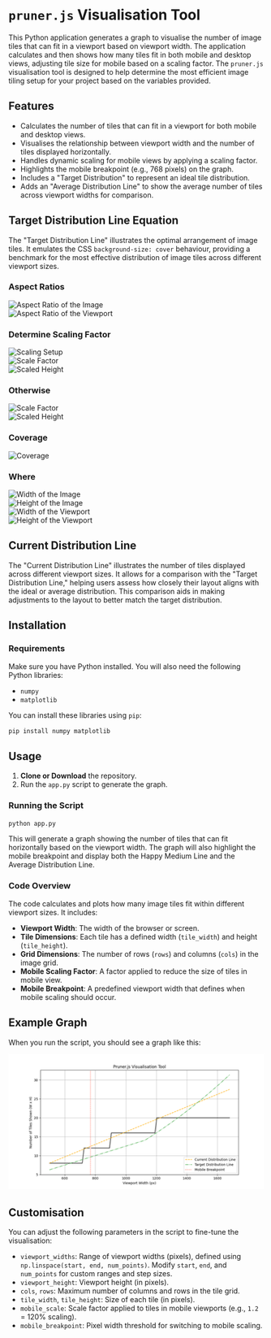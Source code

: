 # `pruner.js` Visualisation Tool

This Python application generates a graph to visualise the number of image tiles that can fit in a viewport based on viewport width. The application calculates and then shows how many tiles fit in both mobile and desktop views, adjusting tile size for mobile based on a scaling factor. The `pruner.js` visualisation tool is designed to help determine the most efficient image tiling setup for your project based on the variables provided.

## Features

- Calculates the number of tiles that can fit in a viewport for both mobile and desktop views.
- Visualises the relationship between viewport width and the number of tiles displayed horizontally.
- Handles dynamic scaling for mobile views by applying a scaling factor.
- Highlights the mobile breakpoint (e.g., 768 pixels) on the graph.
- Includes a "Target Distribution" to represent an ideal tile distribution.
- Adds an "Average Distribution Line" to show the average number of tiles across viewport widths for comparison.

## Target Distribution Line Equation

The "Target Distribution Line" illustrates the optimal arrangement of image tiles. It emulates the CSS `background-size: cover` behaviour, providing a benchmark for the most effective distribution of image tiles across different viewport sizes.

### Aspect Ratios
![Aspect Ratio of the Image](https://latex.codecogs.com/svg.latex?{\color{white}\text{Aspect%20Ratio%20Image}%20=%20\frac{W_i}{H_i}})<br>
![Aspect Ratio of the Viewport](https://latex.codecogs.com/svg.latex?{\color{white}\text{Aspect%20Ratio%20Viewport}%20=%20\frac{W_v}{H_v}})

### Determine Scaling Factor
![Scaling Setup](https://latex.codecogs.com/svg.latex?{\color{white}\text{If%20}\frac{W_v}{H_v}%20>%20\frac{W_i}{H_i}})<br>
![Scale Factor](https://latex.codecogs.com/svg.latex?{\color{white}\text{Scale%20Factor}%20=%20\frac{W_v}{W_i}})<br>
![Scaled Height](https://latex.codecogs.com/svg.latex?{\color{white}\text{Scaled%20Height}%20=%20\frac{W_v}{\text{Aspect%20Ratio}_{\text{image}}}})

### Otherwise
![Scale Factor](https://latex.codecogs.com/svg.latex?{\color{white}\text{Scale%20Factor}%20=%20\frac{H_v}{H_i}})<br>
![Scaled Height](https://latex.codecogs.com/svg.latex?{\color{white}\text{Scaled%20Height}%20=%20H_v})

### Coverage
![Coverage](https://latex.codecogs.com/svg.latex?{\color{white}\text{Coverage}%20=%20\left(\frac{W_v}{W_i}\right)%20\times%20\left(\frac{H_v}{H_i}\right)})

### Where
![Width of the Image](https://latex.codecogs.com/svg.latex?{\color{white}W_i%20=%20\text{Width%20of%20the%20image}})<br>
![Height of the Image](https://latex.codecogs.com/svg.latex?{\color{white}H_i%20=%20\text{Height%20of%20the%20image}})<br>
![Width of the Viewport](https://latex.codecogs.com/svg.latex?{\color{white}W_v%20=%20\text{Width%20of%20the%20viewport}})<br>
![Height of the Viewport](https://latex.codecogs.com/svg.latex?{\color{white}H_v%20=%20\text{Height%20of%20the%20viewport}})<br>

## Current Distribution Line

The "Current Distribution Line" illustrates the number of tiles displayed across different viewport sizes. It allows for a comparison with the "Target Distribution Line," helping users assess how closely their layout aligns with the ideal or average distribution. This comparison aids in making adjustments to the layout to better match the target distribution.

## Installation

### Requirements

Make sure you have Python installed. You will also need the following Python libraries:
- `numpy`
- `matplotlib`

You can install these libraries using `pip`:

```bash
pip install numpy matplotlib
```

## Usage

1. **Clone or Download** the repository.
2. Run the `app.py` script to generate the graph.

### Running the Script

```bash
python app.py
```

This will generate a graph showing the number of tiles that can fit horizontally based on the viewport width. The graph will also highlight the mobile breakpoint and display both the Happy Medium Line and the Average Distribution Line.

### Code Overview

The code calculates and plots how many image tiles fit within different viewport sizes. It includes:

- **Viewport Width**: The width of the browser or screen.
- **Tile Dimensions**: Each tile has a defined width (`tile_width`) and height (`tile_height`).
- **Grid Dimensions**: The number of rows (`rows`) and columns (`cols`) in the image grid.
- **Mobile Scaling Factor**: A factor applied to reduce the size of tiles in mobile view.
- **Mobile Breakpoint**: A predefined viewport width that defines when mobile scaling should occur.

## Example Graph

When you run the script, you should see a graph like this:

![Graph Example](./example.png)

## Customisation

You can adjust the following parameters in the script to fine-tune the visualisation:

- `viewport_widths`: Range of viewport widths (pixels), defined using `np.linspace(start, end, num_points)`. Modify `start`, `end`, and `num_points` for custom ranges and step sizes.
- `viewport_height`: Viewport height (in pixels).
- `cols`, `rows`: Maximum number of columns and rows in the tile grid.
- `tile_width`, `tile_height`: Size of each tile (in pixels).
- `mobile_scale`: Scale factor applied to tiles in mobile viewports (e.g., `1.2` = 120% scaling).
- `mobile_breakpoint`: Pixel width threshold for switching to mobile scaling.
